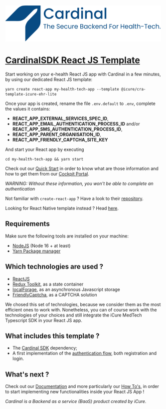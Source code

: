 ![Manage app btn](./src/assets/logo_with_subtitle.svg)

<a href="https://cardinalsdk.com/en">
    <h1>CardinalSDK React JS Template</h1>
</a>


Start working on your e-health React JS app with Cardinal in a few minutes, by using our dedicated React JS template: 

```
yarn create react-app my-health-tech-app --template @icure/cra-template-icure-ehr-lite
```

Once your app is created, rename the file `.env.default` to `.env`, complete the values it contains:
- **REACT_APP_EXTERNAL_SERVICES_SPEC_ID**,
- **REACT_APP_EMAIL_AUTHENTICATION_PROCESS_ID** and/or **REACT_APP_SMS_AUTHENTICATION_PROCESS_ID**,
- **REACT_APP_PARENT_ORGANISATION_ID**,
- **REACT_APP_FRIENDLY_CAPTCHA_SITE_KEY**

And start your React app by executing

```
cd my-health-tech-app && yarn start
```


Check out our [Quick Start](https://docs.icure.com/how-to/index) in order to know what are those information and how to get them from our [Cockpit Portal](https://cockpit.icure.cloud/).

*WARNING: Without these information, you won't be able to complete an authentication*

Not familiar with `create-react-app` ? Have a look to their [repository](https://github.com/facebook/create-react-apphttps://github.com/facebook/create-react-app).

Looking for React Native template instead ? Head [here](https://github.com/icure/icure-medical-device-react-native-boilerplate-app-template).


## Requirements
Make sure the following tools are installed on your machine:
- [NodeJS](https://nodejs.org/en) (Node 16 + at least)
- [Yarn Package manager](https://yarnpkg.com/getting-started/install)


## Which technologies are used ?
- [ReactJS](https://react.dev/)
- [Redux Toolkit](https://redux-toolkit.js.org/), as a state container
- [localForage](https://github.com/localForage/localForage), as an asynchronous Javascript storage
- [FriendlyCaptcha](https://friendlycaptcha.com/), as a CAPTCHA solution

We chosed this set of technologies, because we consider them as the most efficient ones to work with.
Nonetheless, you can of course work with the technologies of your choices and still integrate the iCure MedTech Typescript SDK in your React JS app.


## What includes this template ?
- The [Cardinal SDK](https://github.com/icure) dependency;
- A first implementation of the [authentication flow](https://docs.icure.com/how-to/initialize-the-sdk/), both registration and login.


## What's next ?
Check out our [Documentation](https://docs.icure.com/) and more particularly our [How To's](https://docs.icure.com/how-to/index), in order to start implementing new functionalities inside your React JS App !

*Cardinal is a Backend as a service (BaaS) product created by iCure.*
